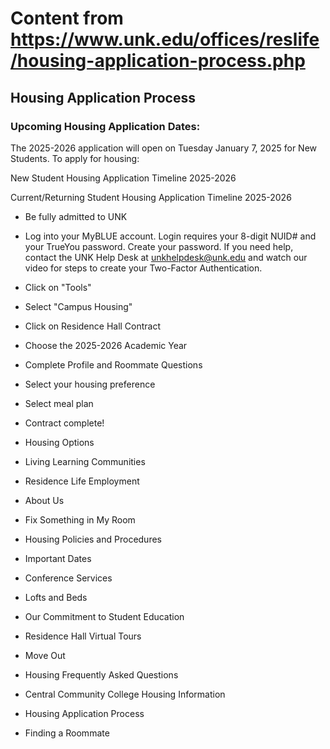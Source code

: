 # Content from https://www.unk.edu/offices/reslife/housing-application-process.php

## Housing Application Process

### Upcoming Housing Application Dates:

The 2025-2026 application will open on Tuesday January 7, 2025 for New Students. To apply for housing:

New Student Housing Application Timeline 2025-2026



Current/Returning Student Housing Application Timeline 2025-2026

- Be fully admitted to UNK
- Log into your MyBLUE account. Login requires your 8-digit NUID# and your TrueYou password. Create your password. If you need help, contact the UNK Help Desk at unkhelpdesk@unk.edu and watch our video for steps to create your Two-Factor Authentication.
- Click on "Tools"
- Select "Campus Housing"
- Click on Residence Hall Contract
- Choose the 2025-2026 Academic Year
- Complete Profile and Roommate Questions
- Select your housing preference
- Select meal plan
- Contract complete!

- Housing Options
- Living Learning Communities
- Residence Life Employment
- About Us
- Fix Something in My Room
- Housing Policies and Procedures
- Important Dates
- Conference Services
- Lofts and Beds
- Our Commitment to Student Education
- Residence Hall Virtual Tours
- Move Out
- Housing Frequently Asked Questions
- Central Community College Housing Information
- Housing Application Process
- Finding a Roommate

